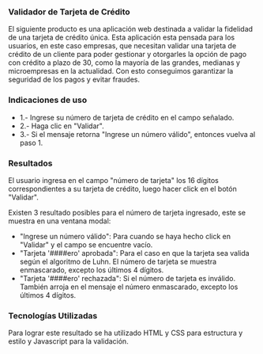 ### Validador de Tarjeta de Crédito


El siguiente producto es una aplicación web destinada a validar la fidelidad de una tarjeta de crédito única. Esta aplicación esta pensada para los usuarios, en este caso empresas, que necesitan validar una tarjeta de crédito de un cliente para poder gestionar y otorgarles la opción de pago con crédito a plazo de 30, como la mayoría de las grandes, medianas y microempresas en la actualidad. Con esto conseguimos garantizar la seguridad de los pagos y evitar fraudes.


### Indicaciones de uso

+ 1.- Ingrese su número de tarjeta de crédito en el campo señalado.
+ 2.- Haga clic en "Validar".
+ 3.- Si el mensaje retorna "Ingrese un número válido", entonces vuelva al paso 1.

### Resultados


El usuario ingresa en el campo "número de tarjeta" los 16 dígitos correspondientes a su tarjeta de crédito, luego hacer click en el botón "Validar".

Existen 3 resultado posibles para el número de tarjeta ingresado, este se muestra en una ventana modal:

+ "Ingrese un número válido": Para cuando se haya hecho click en "Validar" y el campo se encuentre vacío.
+ "Tarjeta '####ero' aprobada": Para el caso en que la tarjeta sea valida según el algoritmo de Luhn. El número de tarjeta se muestra enmascarado, excepto los últimos 4 dígitos.
+ "Tarjeta '####ero' rechazada": Si el número de tarjeta es inválido. También arroja en el mensaje el número enmascarado, excepto los últimos 4 dígitos.

### Tecnologías Utilizadas

Para lograr este resultado se ha utilizado HTML y CSS para estructura y estilo  y Javascript para la validación.

